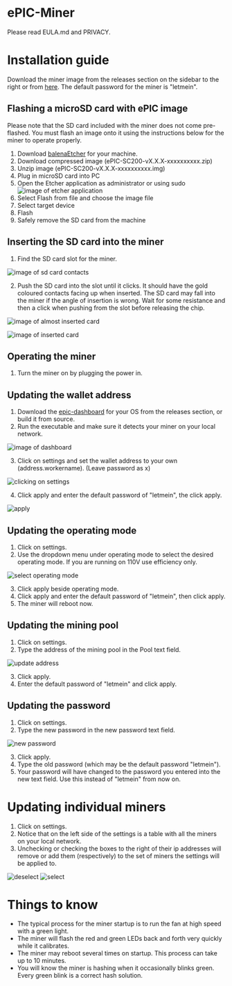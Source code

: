 # ePIC-Miner

Please read EULA.md and PRIVACY.

# Installation guide

Download the miner image from the releases section on the sidebar to the right or from [here](https://github.com/epicblockchain/epic-miner/releases/tag/1.0.0).
The default password for the miner is "letmein".

## Flashing a microSD card with ePIC image

Please note that the SD card included with the miner does not come pre-flashed. You must flash an image onto it using the instructions below for the miner to operate properly.

1. Download [balenaEtcher](https://www.balena.io/etcher/) for your machine.
2. Download compressed image (ePIC-SC200-vX.X.X-xxxxxxxxxx.zip)
3. Unzip image (ePIC-SC200-vX.X.X-xxxxxxxxxx.img)
4. Plug in microSD card into PC
5. Open the Etcher application as administrator or using sudo
![image of etcher application](images/balena.png)
6. Select Flash from file and choose the image file
7. Select target device
8. Flash
9. Safely remove the SD card from the machine

## Inserting the SD card into the miner

1. Find the SD card slot for the miner.

![image of sd card contacts](images/sd_card_contacts.jpg)

2. Push the SD card into the slot until it clicks. It should have the gold coloured contacts facing up when inserted. The SD card may fall into the miner if the angle of insertion is wrong. Wait for some resistance and then a click when pushing from the slot before releasing the chip.

![image of almost inserted card](images/sd_card_almost_inserted.jpg)

![image of inserted card](images/sd_card_inserted.jpg)

## Operating the miner

1. Turn the miner on by plugging the power in.

## Updating the wallet address

1. Download the [epic-dashboard](https://github.com/epicblockchain/epic-dashboard) for your OS from the releases section, or build it from source.
2. Run the executable and make sure it detects your miner on your local network.

![image of dashboard](images/dashboard.png)

3. Click on settings and set the wallet address to your own (address.workername). (Leave password as x)

![clicking on settings](images/click_settings.png)

4. Click apply and enter the default password of "letmein", the click apply.

![apply](images/apply.png)

## Updating the operating mode

1. Click on settings.
2. Use the dropdown menu under operating mode to select the desired operating mode. If you are running on 110V use efficiency only.

![select operating mode](images/operatingmode.png)

3. Click apply beside operating mode.
4. Click apply and enter the default password of "letmein", then click apply.
5. The miner will reboot now.

## Updating the mining pool
1. Click on settings.
2. Type the address of the mining pool in the Pool text field.

![update address](images/address.png)

3. Click apply.
4. Enter the default password of "letmein" and click apply.

## Updating the password

1. Click on settings.
2. Type the new password in the new password text field.

![new password](images/newpassword.png)

3. Click apply.
4. Type the old password (which may be the default password "letmein").
5. Your password will have changed to the password you entered into the new text field. Use this instead of "letmein" from now on.

# Updating individual miners

1. Click on settings.
2. Notice that on the left side of the settings is a table with all the miners on your local network.
3. Unchecking or checking the boxes to the right of their ip addresses will remove or add them (respectively) to the set of miners the settings will be applied to.

![deselect](images/unselect.png)
![select](images/select.png)

# Things to know

* The typical process for the miner startup is to run the fan at high speed with a green light.
* The miner will flash the red and green LEDs back and forth very quickly while it calibrates.
* The miner may reboot several times on startup. This process can take up to 10 minutes.
* You will know the miner is hashing when it occasionally blinks green. Every green blink is a correct hash solution.
